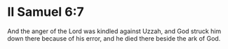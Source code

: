 # II Samuel 6:7

And the anger of the Lord was kindled against Uzzah, and God struck him down there because of his error, and he died there beside the ark of God.
